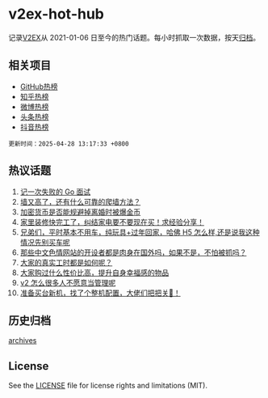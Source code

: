 # v2ex-hot-hub

 记录[V2EX](https://www.v2ex.com/)从 2021-01-06 日至今的热门话题。每小时抓取一次数据，按天[归档](archives)。
 
 ## 相关项目

- [GitHub热榜](https://github.com/lonnyzhang423/github-hot-hub)
- [知乎热榜](https://github.com/lonnyzhang423/zhihu-hot-hub)
- [微博热榜](https://github.com/lonnyzhang423/weibo-hot-hub)
- [头条热榜](https://github.com/lonnyzhang423/toutiao-hot-hub)
- [抖音热榜](https://github.com/lonnyzhang423/douyin-hot-hub)


 `更新时间：2025-04-28 13:17:33 +0800`

## 热议话题

1. [记一次失败的 Go 面试](https://www.v2ex.com/t/1128388)
1. [墙又高了，还有什么可靠的爬墙方法？](https://www.v2ex.com/t/1128483)
1. [加密货币是否能规避掉离婚时被爆金币](https://www.v2ex.com/t/1128521)
1. [家里装修快完工了，纠结家电要不要现在买！求经验分享！](https://www.v2ex.com/t/1128527)
1. [兄弟们，平时基本不用车，纯玩具+过年回家，哈佛 H5 怎么样,还是说我这种情况先别买车呢](https://www.v2ex.com/t/1128546)
1. [那些中文色情网站的开设者都是肉身在国外吗，如果不是，不怕被抓吗？](https://www.v2ex.com/t/1128416)
1. [大家的真实工时都是如何呢？](https://www.v2ex.com/t/1128404)
1. [大家购过什么性价比高，提升自身幸福感的物品](https://www.v2ex.com/t/1128554)
1. [v2 怎么很多人不愿意当管理呢](https://www.v2ex.com/t/1128576)
1. [准备买台新机，找了个整机配置，大佬们把把关😬！](https://www.v2ex.com/t/1128450)

## 历史归档

[archives](archives)

## License

See the [LICENSE](LICENSE) file for license rights and limitations (MIT).
